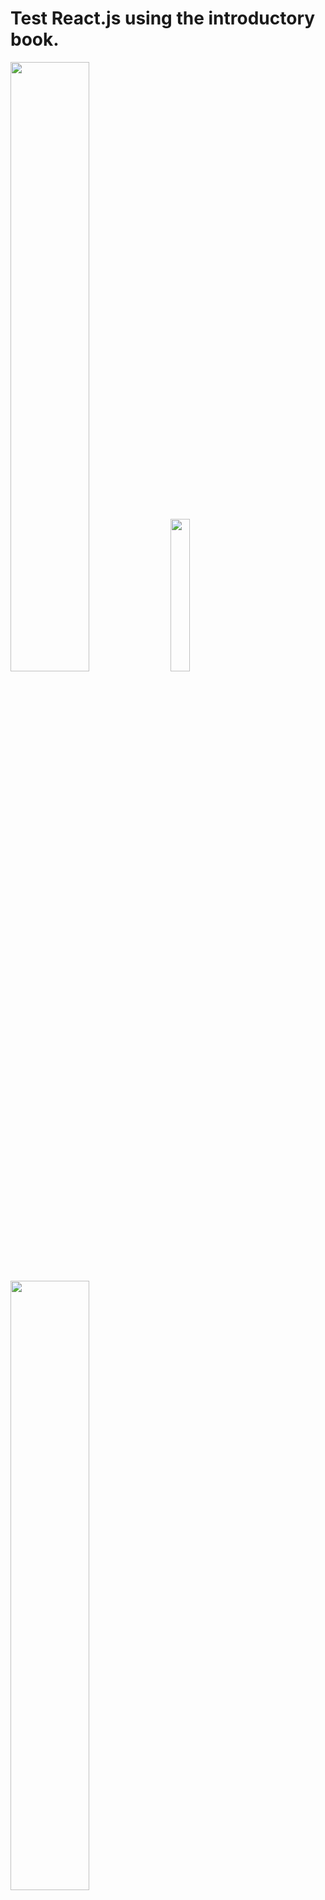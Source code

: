 # Test React.js using the introductory book.

<img src="https://evofan.github.io/test_react_easy_sample/chap3/pic_npm_list.jpg" width="50%">  

<img src="https://evofan.github.io/test_react_easy_sample/chap5/pic_screenshot_5-2-2.jpg" width="25%">  

<img src="https://evofan.github.io/test_react_easy_sample/chap6/pic_error2.jpg" width="50%">  

reference

**作りながら学ぶ React入門**  
[https://www.amazon.co.jp/dp/479805075X/](https://www.amazon.co.jp/dp/479805075X/)  

**React Developer Tools - Chrome ウェブストア**  
[https://chrome.google.com/webstore/detail/react-developer-tools/fmkadmapgofadopljbjfkapdkoienihi/related](https://chrome.google.com/webstore/detail/react-developer-tools/fmkadmapgofadopljbjfkapdkoienihi/related)  


